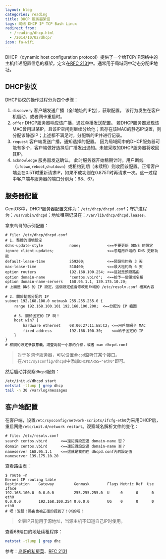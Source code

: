 ```yaml
---
layout: blog
categories: reading
title: DHCP 服务器架设
tags: 网络 DHCP IP TCP Bash Linux
redirect_from:
  - /reading/dhcp.html
  - /2014/10/02/dhcp/
icon: fa-wifi
---
```


DHCP（dynamic host configuration protocol）提供了一个给TCP/IP网络中的主机传递配置信息的框架。定义在[RFC 2131](https://www.ietf.org/rfc/rfc2131.txt)中。通常用于局域网中动态分配IP地址。

## DHCP协议

DHCP协议的操作过程分为四个步骤：

1. `discovery` 客户端发送广播（全1地址的IP包），获取配置。
    该行为发生在客户机启动、或者网卡重启时。
2. `offer` DHCP服务器响应该广播，通过单播发送配置。
    若DHCP服务器发现该MAC曾用过某IP，且该IP空闲则继续分给他；若存在该MAC的静态IP设置，则分配该静态IP；上述都不满足时，分配新的IP并进行记录。
3. `request` 客户端发送广播，通知选择的配置。
    因为局域网中的DHCP服务器可能有多个，客户端做好选择后广播发出通知。未被采取的DHCP服务器将收回其IP。
4. `acknowledge` 服务器发送确认。
    此时服务器开始租期计时。用户断线（`ifdown`,`reboot`,`shutdown`）或租约到期（未续租）则收回该配置。正常客户端会在0.5T时重新请求IP，如果不成功则在0.875T时再请求一次。这一过程中客户端与服务器的端口分别为：68、67。

## 服务器配置

CentOS中，DHCP服务器配置文件为：`/etc/dhcp/dhcpd.conf`；守护进程为：`/usr/sbin/dhcpd`；地址租期记录在：`/var/lib/dhcp/dhcpd.leases`。

拿来鸟哥的示例配置：

```
# file: /etc/dhcp/dhcpd.conf
# 1. 整體的環境設定
ddns-update-style            none;            <==不要更新 DDNS 的設定
ignore client-updates;                        <==忽略用戶端的 DNS 更新功能
default-lease-time           259200;          <==預設租約為 3 天
max-lease-time               518400;          <==最大租約為 6 天
option routers               192.168.100.254; <==這就是預設路由
option domain-name           "centos.vbird";  <==給予一個領域名稱
option domain-name-servers   168.95.1.1, 139.175.10.20;
# 上面是 DNS 的 IP 設定，這個設定值會修改用戶端的 /etc/resolv.conf 檔案內容

# 2. 關於動態分配的 IP
subnet 192.168.100.0 netmask 255.255.255.0 {
    range 192.168.100.101 192.168.100.200;  <==分配的 IP 範圍

    # 3. 關於固定的 IP 啊！
    host win7 {
        hardware ethernet    08:00:27:11:EB:C2; <==用戶端網卡 MAC
        fixed-address        192.168.100.30;    <==給予固定的 IP
    }
}
# 相關的設定參數意義，請查詢前一小節的介紹，或者 man dhcpd.conf
```

> 对于多网卡服务器，可以设置`dhcpd`监听其某个接口。在`/etc/sysconfig/dhcpd`中添加`DHCPDARGS="eth0"`即可。

然后启动并观察`dhcpd`服务：

```bash
/etc/init.d/dhcpd start
netstat -tlunp | grep dhcp
tail -n 30 /var/log/messages
```

## 客户端配置

在客户端，设置`/etc/sysconfig/network-scripts/ifcfg-eth0`为采用DHCP后，重启网络`/etc/init.d/network restart`。观察域名解析文件的变化：

```
# file: /etc/resolv.conf
search centos.vbird      <==還記得設定過 domain-name 否？
domain centos.vbird      <==還記得設定過 domain-name 否？
nameserver 168.95.1.1    <==這就是我們在 dhcpd.conf內的設定值
nameserver 139.175.10.20
```

查看路由表：

```
$ route -n
Kernel IP routing table
Destination    Gateway         Genmask        Flags Metric Ref  Use Iface
192.168.100.0  0.0.0.0         255.255.255.0  U     0      0      0 eth0
0.0.0.0        192.168.100.254 0.0.0.0        UG    0      0      0 eth0
# 嗯！沒錯！路由也被正確的捉到了！OK的啦！
```

> 全零IP只能用于源地址，当源主机不知道自己IP时使用。

查看68端口的地址续租程序：

```bash
netstat -tlunp | grep dhc
```

参考：[鸟哥的私房菜](http://linux.vbird.org/linux_server/0340dhcp.php)、[RFC 2131](https://www.ietf.org/rfc/rfc2131.txt)

